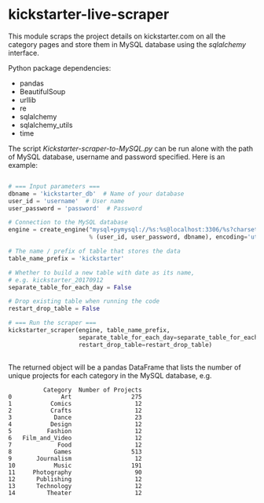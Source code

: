 # kickstarter-live-scraper

This module scraps the project details on kickstarter.com on all the category pages and store 
them in MySQL database using the *sqlalchemy* interface.

Python package dependencies:  
- pandas
- BeautifulSoup  
- urllib  
- re  
- sqlalchemy  
- sqlalchemy_utils
- time

The script *Kickstarter-scraper-to-MySQL.py* can be run alone with the path of MySQL database,
 username and password specified. Here is an example:
 
```python

# === Input parameters ===
dbname = 'kickstarter_db'  # Name of your database
user_id = 'username'  # User name
user_password = 'password'  # Password

# Connection to the MySQL database
engine = create_engine("mysql+pymysql://%s:%s@localhost:3306/%s?charset=utf8"
                       % (user_id, user_password, dbname), encoding='utf8')

# The name / prefix of table that stores the data
table_name_prefix = 'kickstarter'

# Whether to build a new table with date as its name,
# e.g. kickstarter_20170912
separate_table_for_each_day = False

# Drop existing table when running the code
restart_drop_table = False

# === Run the scraper ===
kickstarter_scraper(engine, table_name_prefix,
                    separate_table_for_each_day=separate_table_for_each_day,
                    restart_drop_table=restart_drop_table)
                        
```

The returned object will be a pandas DataFrame that lists the number of unique projects for
 each category in the MySQL database, e.g.
 
```
          Category  Number of Projects
0              Art                 275
1           Comics                  12
2           Crafts                  12
3            Dance                  23
4           Design                  12
5          Fashion                  12
6   Film_and_Video                  12
7             Food                  12
8            Games                 513
9       Journalism                  12
10           Music                 191
11     Photography                  90
12      Publishing                  12
13      Technology                  12
14         Theater                  12
``` 
 
